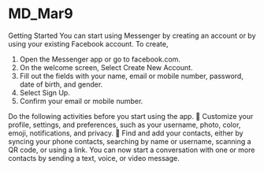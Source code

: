 # MD_Mar9
Getting Started
You can start using Messenger by creating an account or by using your existing Facebook account.
To create, 
1.	Open the Messenger app or go to facebook.com.
2.	On the welcome screen, Select Create New Account.
3.	Fill out the fields with your name, email or mobile number, password, date of birth, and gender.
4.	Select Sign Up.
5.	Confirm your email or mobile number.

Do the following activities before you start using the app.
	Customize your profile, settings, and preferences, such as your username, photo, color, emoji, notifications, and privacy.
	Find and add your contacts, either by syncing your phone contacts, searching by name or username, scanning a QR code, or using a link.
You can now start a conversation with one or more contacts by sending a text, voice, or video message.





